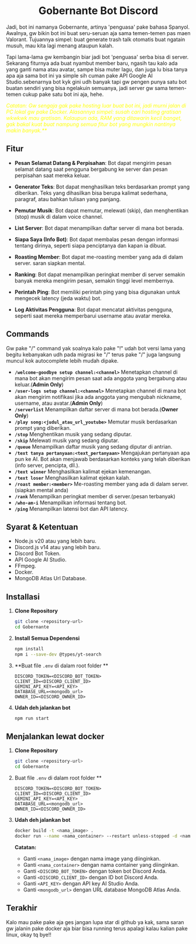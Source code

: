 <h1 align="center">Gobernante Bot Discord
</h1>
Jadi, bot ini namanya Gobernante, artinya 'penguasa' pake bahasa Spanyol. Awalnya, gw bikin bot ini buat seru-seruan aja sama temen-temen pas maen Valorant. Tujuannya simpel: buat generate trash talk otomatis buat ngatain musuh, mau kita lagi menang ataupun kalah.

Tapi lama-lama gw kembangin biar jadi bot 'penguasa' serba bisa di server. Sekarang fiturnya ada buat nyambut member baru, ngasih tau kalo ada yang ganti nama atau avatar, sampe bisa muter lagu, dan juga lu bisa tanya apa aja sama bot ini ya simple sih cuman pake API Google AI Studio.sebenarnya bot kyk gini udh banyak tapi gw pengen punya satu bot buatan sendiri yang bisa ngelakuin semuanya, jadi server gw sama temen-temen cukup pake satu bot ini aja, hehe.

<span style="color: yellow;">_Catatan: Gw sengaja gak pake hosting luar buat bot ini, jadi murni jalan di PC lokal gw pake Docker. Alasannya simpel: susah cari hosting gratisan wkwkwk mau gratisan. Kalaupun ada, RAM yang ditawarin kecil banget, gak bakal kuat buat nampung semua fitur bot yang mungkin nantinya makin banyak.\*\*_</span>

## Fitur

- **Pesan Selamat Datang & Perpisahan**: Bot dapat mengirim pesan selamat datang saat pengguna bergabung ke server dan pesan perpisahan saat mereka keluar.

- **Generator Teks**: Bot dapat menghasilkan teks berdasarkan prompt yang diberikan. Teks yang dihasilkan bisa berupa kalimat sederhana, paragraf, atau bahkan tulisan yang panjang.

- **Pemutar Musik**: Bot dapat memutar, melewati (skip), dan menghentikan (stop) musik di dalam voice channel.

- **List Server**: Bot dapat menampilkan daftar server di mana bot berada.

- **Siapa Saya (Info Bot)**: Bot dapat membalas pesan dengan informasi tentang dirinya, seperti siapa penciptanya dan kapan ia dibuat.

- **Roasting Member**: Bot dapat me-roasting member yang ada di dalam server. saran siapkan mental.

- **Ranking**: Bot dapat menampilkan peringkat member di server semakin banyak mereka mengirim pesan, semakin tinggi level membernya.

- **Perintah Ping**: Bot memiliki perintah ping yang bisa digunakan untuk mengecek latency (jeda waktu) bot.

- **Log Aktivitas Pengguna**: Bot dapat mencatat aktivitas pengguna, seperti saat mereka memperbarui username atau avatar mereka.

## Commands

Gw pake "/" command yak soalnya kalo pake "!" udah bot versi lama yang begitu kebanyakan udh pada migrasi ke "/" terus pake "/" juga langsung muncul kok autocomplete lebih mudah dipake.

- **`/welcome-goodbye setup channel:<channel>`**
  Menetapkan channel di mana bot akan mengirim pesan saat ada anggota yang bergabung atau keluar.(**Admin Only**)
- **`/user-logs setup channel:<channel>`**
  Menetapkan channel di mana bot akan mengirim notifikasi jika ada anggota yang mengubah nickname, username, atau avatar.(**Admin Only**)
- **`/serverlist`**
  Menampilkan daftar server di mana bot berada.(**Owner Only**)
- **`/play song:<judul_atau_url_youtube>`**
  Memutar musik berdasarkan prompt yang diberikan.
- **`/stop`**
  Menghentikan musik yang sedang diputar.
- **`/skip`**
  Melewati musik yang sedang diputar.
- **`/queue`**
  Menampilkan daftar musik yang sedang diputar di antrian.
- **`/text tanya pertanyaan:<text_pertanyaan>`**
  Mengajukan pertanyaan apa pun ke AI. Bot akan menjawab berdasarkan konteks yang telah diberikan (info server, pencipta, dll.).
- **`/text winner`**
  Menghasilkan kalimat ejekan kemenangan.
- **`/text loser`**
  Menghasilkan kalimat ejekan kalah.
- **`/roast member:<member>`**
  Me-roasting member yang ada di dalam server.(siapkan mental anda)
- **`/rank`**
  Menampilkan peringkat member di server.(pesan terbanyak)
- **`/who-am-i`**
  Menampilkan informasi tentang bot.
- **`/ping`**
  Menampilkan latensi bot dan API latency.

## Syarat & Ketentuan

- Node.js v20 atau yang lebih baru.
- Discord.js v14 atau yang lebih baru.
- Discord Bot Token.
- API Google AI Studio.
- FFmpeg.
- Docker.
- MongoDB Atlas Url Database.

## Installasi

1.  **Clone Repository**
    ```bash
    git clone <repository-url>
    cd Gobernante
    ```
2.  **Install Semua Dependensi**
    ```bash
    npm install
    npm i --save-dev @types/yt-search
    ```
3.  **Buat file `.env` di dalam root folder **

    ```env
    DISCORD_TOKEN=<DISCORD_BOT_TOKEN>
    CLIENT_ID=<DISCORD_CLIENT_ID>
    GEMINI_API_KEY=<API_KEY>
    DATABASE_URL=<mongodb_url>
    OWNER_ID=<DISCORD_OWNER_ID>
    ```

4.  **Udah deh jalankan bot**
    ```bash
    npm run start
    ```

## Menjalankan lewat docker

1.  **Clone Repository**
    ```bash
    git clone <repository-url>
    cd Gobernante
    ```
2.  Buat file `.env` di dalam root folder \*\*

    ```env
    DISCORD_TOKEN=<DISCORD_BOT_TOKEN>
    CLIENT_ID=<DISCORD_CLIENT_ID>
    GEMINI_API_KEY=<API_KEY>
    DATABASE_URL=<mongodb_url>
    OWNER_ID=<DISCORD_OWNER_ID>
    ```

3.  **Udah deh jalankan bot**

    ```bash
    docker build -t <nama_image> .
    docker run --name <nama_container> --restart unless-stopped -d <nama_image>
    ```

    **Catatan:**

    - Ganti `<nama_image>` dengan nama image yang diinginkan.
    - Ganti `<nama_container>` dengan nama container yang diinginkan.
    - Ganti `<DISCORD_BOT_TOKEN>` dengan token bot Discord Anda.
    - Ganti `<DISCORD_CLIENT_ID>` dengan ID bot Discord Anda.
    - Ganti `<API_KEY>` dengan API key AI Studio Anda.
    - Ganti `<mongodb_url>` dengan URL database MongoDB Atlas Anda.

## Terakhir

Kalo mau pake pake aja ges jangan lupa star di github ya kak, sama saran gw jalanin pake docker aja biar bisa running terus apalagi kalau kalian pake linux, okay tq bye!!
